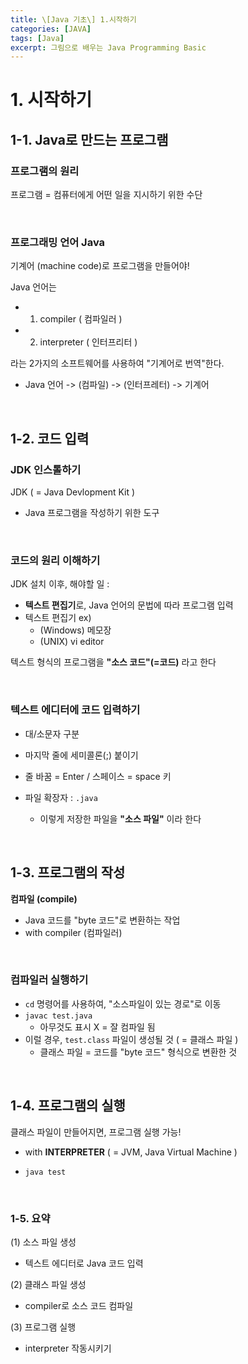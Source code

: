 ```yaml
---
title: \[Java 기초\] 1.시작하기
categories: [JAVA]
tags: [Java]
excerpt: 그림으로 배우는 Java Programming Basic
---
```


<script src="https://cdn.mathjax.org/mathjax/latest/MathJax.js?config=TeX-AMS-MML_HTMLorMML" type="text/javascript"></script>

# 1. 시작하기

## 1-1. Java로 만드는 프로그램

### 프로그램의 원리

프로그램 = 컴퓨터에게 어떤 일을 지시하기 위한 수단

<br>

### 프로그래밍 언어 Java

기계어 (machine code)로 프로그램을 만들어야!

Java 언어는

- 1) compiler ( 컴파일러 )
- 2) interpreter ( 인터프리터 )

라는 2가지의 소프트웨어를 사용하여 "기계어로 번역"한다.

- Java 언어 -> (컴파일) -> (인터프레터) -> 기계어

<br>

## 1-2. 코드 입력

### JDK 인스톨하기

JDK ( = Java Devlopment Kit )

- Java 프로그램을 작성하기 위한 도구

<br>

### 코드의 원리 이해하기

JDK 설치 이후, 해야할  일 :

- **텍스트 편집기**로, Java 언어의 문법에 따라 프로그램 입력
- 텍스트 편집기 ex)
  - (Windows) 메모장
  - (UNIX) vi editor

텍스트 형식의 프로그램을 **"소스 코드"(=코드)** 라고 한다

<br>

### 텍스트 에디터에 코드 입력하기

- 대/소문자 구분
- 마지막 줄에 세미콜론(;) 붙이기
- 줄 바꿈 = Enter / 스페이스 = space 키

- 파일 확장자 : `.java`
  - 이렇게 저장한 파일을 **"소스 파일"** 이라 한다

<br>

## 1-3. 프로그램의 작성

**컴파일 (compile)**

- Java 코드를 "byte 코드"로 변환하는 작업
- with compiler (컴파일러)

<br>

### 컴파일러 실행하기

- `cd` 명령어를 사용하여, "소스파일이 있는 경로"로 이동
- `javac test.java`
  - 아무것도 표시 X = 잘 컴파일 됨
- 이럴 경우, `test.class` 파일이 생성될 것 ( = 클래스 파일 )
  - 클래스 파일 = 코드를 "byte 코드" 형식으로 변환한 것

<br>

## 1-4. 프로그램의 실행

클래스 파일이 만들어지면, 프로그램 실행 가능!

- with **INTERPRETER** ( = JVM, Java Virtual Machine )

- `java test`

<br>

### 1-5. 요약

(1) 소스 파일 생성

- 텍스트 에디터로 Java 코드 입력 

(2) 클래스 파일 생성

- compiler로 소스 코드 컴파일

(3) 프로그램 실행

- interpreter 작동시키기
